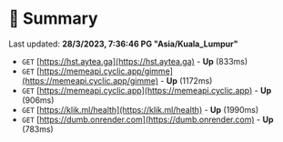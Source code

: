 # 📖 Summary
Last updated: **28/3/2023, 7:36:46 PG "Asia/Kuala_Lumpur"**

- `GET` [https://hst.aytea.ga](https://hst.aytea.ga) - **Up** (833ms)
- `GET` [https://memeapi.cyclic.app/gimme](https://memeapi.cyclic.app/gimme) - **Up** (1172ms)
- `GET` [https://memeapi.cyclic.app](https://memeapi.cyclic.app) - **Up** (906ms)
- `GET` [https://klik.ml/health](https://klik.ml/health) - **Up** (1990ms)
- `GET` [https://dumb.onrender.com](https://dumb.onrender.com) - **Up** (783ms)
